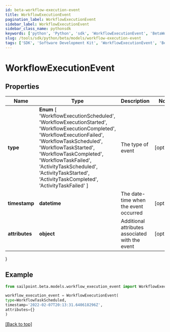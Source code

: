 ```yaml
---
id: beta-workflow-execution-event
title: WorkflowExecutionEvent
pagination_label: WorkflowExecutionEvent
sidebar_label: WorkflowExecutionEvent
sidebar_class_name: pythonsdk
keywords: ['python', 'Python', 'sdk', 'WorkflowExecutionEvent', 'BetaWorkflowExecutionEvent'] 
slug: /tools/sdk/python/beta/models/workflow-execution-event
tags: ['SDK', 'Software Development Kit', 'WorkflowExecutionEvent', 'BetaWorkflowExecutionEvent']
---
```


# WorkflowExecutionEvent


## Properties

Name | Type | Description | Notes
------------ | ------------- | ------------- | -------------
**type** |  **Enum** [  'WorkflowExecutionScheduled',    'WorkflowExecutionStarted',    'WorkflowExecutionCompleted',    'WorkflowExecutionFailed',    'WorkflowTaskScheduled',    'WorkflowTaskStarted',    'WorkflowTaskCompleted',    'WorkflowTaskFailed',    'ActivityTaskScheduled',    'ActivityTaskStarted',    'ActivityTaskCompleted',    'ActivityTaskFailed' ] | The type of event | [optional] 
**timestamp** | **datetime** | The date-time when the event occurred | [optional] 
**attributes** | **object** | Additional attributes associated with the event | [optional] 
}

## Example

```python
from sailpoint.beta.models.workflow_execution_event import WorkflowExecutionEvent

workflow_execution_event = WorkflowExecutionEvent(
type=WorkflowTaskScheduled,
timestamp='2022-02-07T20:13:31.640618296Z',
attributes={}
)

```
[[Back to top]](#) 

